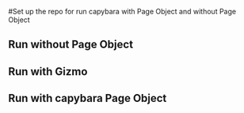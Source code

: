 #Set up the repo for run capybara with Page Object  and without Page Object 

## Run without Page Object

## Run with Gizmo

## Run with capybara Page Object
